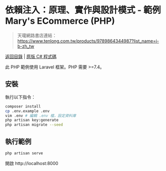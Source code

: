 # 依賴注入：原理、實作與設計模式 - 範例 Mary's ECommerce (PHP)

> 天瓏網路書店連結：https://www.tenlong.com.tw/products/9789864344987?list_name=i-b-zh_tw

[返回目錄](https://github.com/ycs77/di-book-example-php) | [原版 C# 程式碼](https://github.com/DependencyInjection-2nd-edition/codesamples)

此 PHP 範例使用 Laravel 框架。PHP 需要 >=7.4。

## 安裝

執行以下指令：

```bash
composer install
cp .env.example .env
vim .env # 編輯 .env 檔，設定資料庫
php artisan key:generate
php artisan migrate --seed
```

## 執行範例

```bash
php artisan serve
```

開啟 http://localhost:8000
